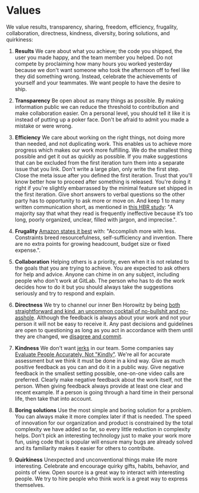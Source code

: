 # Values

We value results, transparency, sharing, freedom, efficiency, frugality, collaboration, directness, kindness, diversity, boring solutions, and quirkiness:  

1. **Results**
   We care about what you achieve; the code you shipped, the user you made happy, and the team member you helped. Do not compete by proclaiming how many hours you worked yesterday because we don't want someone who took the afternoon off to feel like they did something wrong. Instead, celebrate the achievements of yourself and your teammates. We want people to have the desire to ship.

2. **Transparency**
   Be open about as many things as possible. By making information public we can reduce the threshold to contribution and make collaboration easier. 
   On a personal level, you should tell it like it is instead of putting up a poker face. Don't be afraid to admit you made a mistake or were wrong. 

3. **Efficiency**
   We care about working on the right things, not doing more than needed, and not duplicating work. This enables us to achieve more progress which makes our work more fulfilling. We do the
   smallest thing possible and get it out as quickly as possible. If you make suggestions that can be excluded from the first iteration turn them into a separate issue that you link. Don't write a large plan, only write the first step. Close the meta issue after you defined the first iteration. Trust that you'll know better how to proceed after something is released. You're doing it right if you're slightly embarrassed by the minimal feature set shipped in the first iteration. Give short answers to verbal questions so the other party has to opportunity to ask more or move on. And keep 1 to many written communication short, as mentioned in
   [this HBR study](https://hbr.org/2016/09/bad-writing-is-destroying-your-companys-productivity): "A majority say that what they read is frequently ineffective because it’s too long, poorly organized, unclear, filled with jargon, and imprecise.".

4. **Frugality**
   [Amazon states it best](http://www.amazon.jobs/principles) with: "Accomplish more with less. Constraints breed resourcefulness, self-sufficiency and invention. There are no extra points for growing headcount, budget size or fixed expense.".

5. **Collaboration**
   Helping others is a priority, even when it is not related to the goals that you are trying to achieve. You are expected to ask others for help and advice. Anyone can chime in on any subject, including people who don't work at GitLab. The person who has to do the work decides how to do it but you should always take the suggestions seriously and try to respond and explain.

6. **Directness**
   We try to channel our inner Ben Horowitz by being
   [both straightforward and kind, an uncommon cocktail of no-bullshit and no-asshole](https://medium.com/@producthunt/ben-horowitz-s-best-startup-advice-7e8c09c8de1b). Although the feedback is always about your work and not your person it will not be easy to receive it. Any past decisions and guidelines are open to questioning as long as you act in accordance with them until they are changed, we [disagree and commit](http://ryanestis.com/leadership/disagree-and-commit-to-get-things-done/).

7. **Kindness**
   We don't want
   [jerks](http://bobsutton.typepad.com/my_weblog/2006/10/the_no_asshole_.html) in our team. Some companies say [Evaluate People Accurately, Not "Kindly"](https://www.principles.com/#Principle-100). We're all for accurate assessment but we think it must be done in a kind way. Give as much positive feedback as you can and do it in a public way. Give negative feedback in the smallest setting possible, one-on-one video calls are preferred. Clearly make negative feedback about the work itself, not the person. When giving feedback always provide at least one clear and recent example. If a person is going through a hard time in their personal life, then take that into account.

8. **Boring solutions**
   Use the most simple and boring solution for a problem. You can always make it more complex later if that is needed. The speed of innovation for our organization and product is constrained by the total complexity we have added so far, so every little reduction in complexity helps. Don't pick an interesting technology just to make your work more fun, using code that is popular will ensure many bugs are already solved and its familiarity makes it easier for others to contribute.

9. **Quirkiness**
   Unexpected and unconventional things make life more interesting. Celebrate and encourage quirky gifts, habits, behavior, and points of view. Open source is a great way to interact with interesting people. We try to hire people who think work is a great way to express themselves.